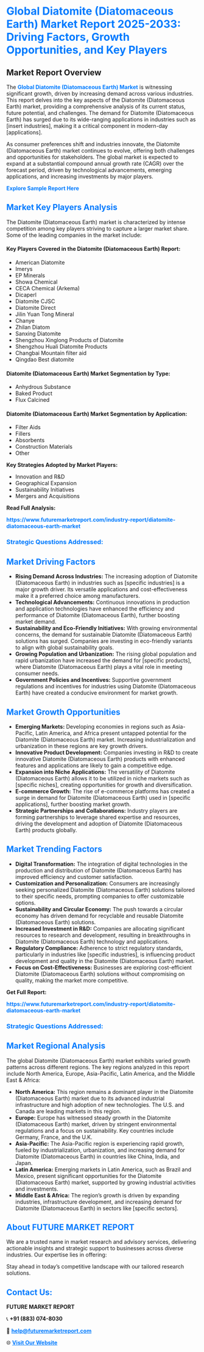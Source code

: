 <h1 style="color: #007BFF;">Global Diatomite (Diatomaceous Earth) Market Report 2025-2033: Driving Factors, Growth Opportunities, and Key Players</h1>

<section id="overview">
<h2>Market Report Overview</h2>
<p>The <a href="https://www.futuremarketreport.com/industry-report/diatomite-diatomaceous-earth-market" style="color: #007BFF; text-decoration: none;"><strong>Global Diatomite (Diatomaceous Earth) Market</strong></a> is witnessing significant growth, driven by increasing demand across various industries. This report delves into the key aspects of the Diatomite (Diatomaceous Earth) market, providing a comprehensive analysis of its current status, future potential, and challenges. The demand for Diatomite (Diatomaceous Earth) has surged due to its wide-ranging applications in industries such as [insert industries], making it a critical component in modern-day [applications].</p>
<p>As consumer preferences shift and industries innovate, the Diatomite (Diatomaceous Earth) market continues to evolve, offering both challenges and opportunities for stakeholders. The global market is expected to expand at a substantial compound annual growth rate (CAGR) over the forecast period, driven by technological advancements, emerging applications, and increasing investments by major players.</p>
</section>

<section id="overview">
<p><a href="https://www.futuremarketreport.com/request-sample/reportId=92044" style="color: #007BFF; text-decoration: none;"><strong>Explore Sample Report Here</strong></a></p>
</section>

<section id="key-players">
<h2 style="color: #007BFF;">Market Key Players Analysis</h2>
<p>The Diatomite (Diatomaceous Earth) market is characterized by intense competition among key players striving to capture a larger market share. Some of the leading companies in the market include:</p>
<h4>Key Players Covered in the Diatomite (Diatomaceous Earth) Report:</h4>
<ul><li>American Diatomite</li><li>Imerys</li><li>EP Minerals</li><li>Showa Chemical</li><li>CECA Chemical (Arkema)</li><li>Dicaperl</li><li>Diatomite CJSC</li><li>Diatomite Direct</li><li>Jilin Yuan Tong Mineral</li><li>Chanye</li><li>Zhilan Diatom</li><li>Sanxing Diatomite</li><li>Shengzhou Xinglong Products of Diatomite</li><li>Shengzhou Huali Diatomite Products</li><li>Changbai Mountain filter aid</li><li>Qingdao Best diatomite</li></ul>
<h4>Diatomite (Diatomaceous Earth) Market Segmentation by Type:</h4>
<ul><li>Anhydrous Substance</li><li>Baked Product</li><li>Flux Calcined</li></ul>

<h4>Diatomite (Diatomaceous Earth) Market Segmentation by Application:</h4>
<ul><li>Filter Aids</li><li>Fillers</li><li>Absorbents</li><li>Construction Materials</li><li>Other</li></ul>
<p><strong>Key Strategies Adopted by Market Players:</strong></p>
<ul>
<li>Innovation and R&D</li>
<li>Geographical Expansion</li>
<li>Sustainability Initiatives</li>
<li>Mergers and Acquisitions</li>
</ul>
</section>

<section>
<p><strong>Read Full Analysis: </strong></p><a href="https://www.futuremarketreport.com/industry-report/diatomite-diatomaceous-earth-market" style="color: #007BFF; text-decoration: none;"><strong>https://www.futuremarketreport.com/industry-report/diatomite-diatomaceous-earth-market</strong></a>
<h3 style="color: #007BFF;">Strategic Questions Addressed:</h3>
</section>

<section id="driving-factors">
<h2 style="color: #007BFF;">Market Driving Factors</h2>
<ul>
<li><strong>Rising Demand Across Industries:</strong> The increasing adoption of Diatomite (Diatomaceous Earth) in industries such as [specific industries] is a major growth driver. Its versatile applications and cost-effectiveness make it a preferred choice among manufacturers.</li>
<li><strong>Technological Advancements:</strong> Continuous innovations in production and application technologies have enhanced the efficiency and performance of Diatomite (Diatomaceous Earth), further boosting market demand.</li>
<li><strong>Sustainability and Eco-Friendly Initiatives:</strong> With growing environmental concerns, the demand for sustainable Diatomite (Diatomaceous Earth) solutions has surged. Companies are investing in eco-friendly variants to align with global sustainability goals.</li>
<li><strong>Growing Population and Urbanization:</strong> The rising global population and rapid urbanization have increased the demand for [specific products], where Diatomite (Diatomaceous Earth) plays a vital role in meeting consumer needs.</li>
<li><strong>Government Policies and Incentives:</strong> Supportive government regulations and incentives for industries using Diatomite (Diatomaceous Earth) have created a conducive environment for market growth.</li>
</ul>
</section>

<section id="growth-opportunities">
<h2 style="color: #007BFF;">Market Growth Opportunities</h2>
<ul>
<li><strong>Emerging Markets:</strong> Developing economies in regions such as Asia-Pacific, Latin America, and Africa present untapped potential for the Diatomite (Diatomaceous Earth) market. Increasing industrialization and urbanization in these regions are key growth drivers.</li>
<li><strong>Innovative Product Development:</strong> Companies investing in R&D to create innovative Diatomite (Diatomaceous Earth) products with enhanced features and applications are likely to gain a competitive edge.</li>
<li><strong>Expansion into Niche Applications:</strong> The versatility of Diatomite (Diatomaceous Earth) allows it to be utilized in niche markets such as [specific niches], creating opportunities for growth and diversification.</li>
<li><strong>E-commerce Growth:</strong> The rise of e-commerce platforms has created a surge in demand for Diatomite (Diatomaceous Earth) used in [specific applications], further boosting market growth.</li>
<li><strong>Strategic Partnerships and Collaborations:</strong> Industry players are forming partnerships to leverage shared expertise and resources, driving the development and adoption of Diatomite (Diatomaceous Earth) products globally.</li>
</ul>
</section>

<section id="trending-factors">
<h2 style="color: #007BFF;">Market Trending Factors</h2>
<ul>
<li><strong>Digital Transformation:</strong> The integration of digital technologies in the production and distribution of Diatomite (Diatomaceous Earth) has improved efficiency and customer satisfaction.</li>
<li><strong>Customization and Personalization:</strong> Consumers are increasingly seeking personalized Diatomite (Diatomaceous Earth) solutions tailored to their specific needs, prompting companies to offer customizable options.</li>
<li><strong>Sustainability and Circular Economy:</strong> The push towards a circular economy has driven demand for recyclable and reusable Diatomite (Diatomaceous Earth) solutions.</li>
<li><strong>Increased Investment in R&D:</strong> Companies are allocating significant resources to research and development, resulting in breakthroughs in Diatomite (Diatomaceous Earth) technology and applications.</li>
<li><strong>Regulatory Compliance:</strong> Adherence to strict regulatory standards, particularly in industries like [specific industries], is influencing product development and quality in the Diatomite (Diatomaceous Earth) market.</li>
<li><strong>Focus on Cost-Effectiveness:</strong> Businesses are exploring cost-efficient Diatomite (Diatomaceous Earth) solutions without compromising on quality, making the market more competitive.</li>
</ul>
</section>

<section>
<p><strong>Get Full Report: </strong></p><a href="https://www.futuremarketreport.com/industry-report/diatomite-diatomaceous-earth-market" style="color: #007BFF; text-decoration: none;"><strong>https://www.futuremarketreport.com/industry-report/diatomite-diatomaceous-earth-market</strong></a>
<h3 style="color: #007BFF;">Strategic Questions Addressed:</h3>
</section>


<section id="regional-analysis">
<h2 style="color: #007BFF;">Market Regional Analysis</h2>
<p>The global Diatomite (Diatomaceous Earth) market exhibits varied growth patterns across different regions. The key regions analyzed in this report include North America, Europe, Asia-Pacific, Latin America, and the Middle East & Africa:</p>
<ul>
<li><strong>North America:</strong> This region remains a dominant player in the Diatomite (Diatomaceous Earth) market due to its advanced industrial infrastructure and high adoption of new technologies. The U.S. and Canada are leading markets in this region.</li>
<li><strong>Europe:</strong> Europe has witnessed steady growth in the Diatomite (Diatomaceous Earth) market, driven by stringent environmental regulations and a focus on sustainability. Key countries include Germany, France, and the U.K.</li>
<li><strong>Asia-Pacific:</strong> The Asia-Pacific region is experiencing rapid growth, fueled by industrialization, urbanization, and increasing demand for Diatomite (Diatomaceous Earth) in countries like China, India, and Japan.</li>
<li><strong>Latin America:</strong> Emerging markets in Latin America, such as Brazil and Mexico, present significant opportunities for the Diatomite (Diatomaceous Earth) market, supported by growing industrial activities and investments.</li>
<li><strong>Middle East & Africa:</strong> The region’s growth is driven by expanding industries, infrastructure development, and increasing demand for Diatomite (Diatomaceous Earth) in sectors like [specific sectors].</li>
</ul>
</section>

<footer>
<h2 style="color: #007BFF;">About FUTURE MARKET REPORT</h2>
<p>We are a trusted name in market research and advisory services, delivering actionable insights and strategic support to businesses across diverse industries. Our expertise lies in offering:</p>

<p>Stay ahead in today’s competitive landscape with our tailored research solutions.</p>

<h2 style="color: #007BFF;">Contact Us:</h2>
<p><strong>FUTURE MARKET REPORT</strong></p>
<p>📞 <strong>+91 (883) 074-8030</strong></p>
<p>📧 <strong><a href="mailto:help@futuremarketreport.com" style="color: #007BFF;">help@futuremarketreport.com</a></strong></p>
<p>🌐 <strong><a href="https://www.futuremarketreport.com/" style="color: #007BFF;">Visit Our Website</a></strong></p>
</footer>